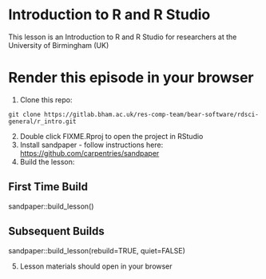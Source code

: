 # Introduction to R and R Studio

This lesson is an Introduction to R and R Studio for researchers at the University of Birmingham (UK)

# Render this episode in your browser

1. Clone this repo:

```
git clone https://gitlab.bham.ac.uk/res-comp-team/bear-software/rdsci-general/r_intro.git
```
2. Double click FIXME.Rproj to open the project in RStudio
3. Install sandpaper - follow instructions here: https://github.com/carpentries/sandpaper
4. Build the lesson:

## First Time Build
sandpaper::build_lesson()

## Subsequent Builds
sandpaper::build_lesson(rebuild=TRUE, quiet=FALSE)

5. Lesson materials should open in your browser
